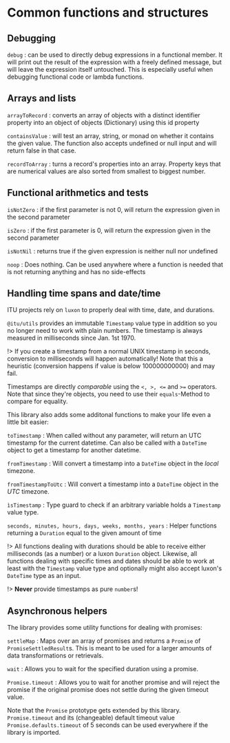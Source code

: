 # Common functions and structures

## Debugging

`debug`
: can be used to directly debug expressions in a functional member. It will print out the result of the expression with a freely defined message, but will leave the expression itself untouched. This
is especially useful when debugging functional code or lambda functions.

## Arrays and lists

`arrayToRecord`
: converts an array of objects with a distinct identifier property into an object of objects (Dictionary) using this id property

`containsValue`
: will test an array, string, or monad on whether it contains the given value. The function also accepts undefined or null input and will return false in that case.

`recordToArray`
: turns a record's properties into an array. Property keys that are numerical values are also sorted from smallest to biggest number.

## Functional arithmetics and tests

`isNotZero`
: if the first parameter is not 0, will return the expression given in the second parameter

`isZero`
: if the first parameter is 0, will return the expression given in the second parameter

`isNotNil`
: returns true if the given expression is neither null nor undefined

`noop`
: Does nothing. Can be used anywhere where a function is needed that is not returning anything and has no side-effects

## Handling time spans and date/time

ITU projects rely on `luxon` to properly deal with time, date, and durations.

`@itu/utils` provides an immutable `Timestamp` value type in addition so you no longer need to work with plain numbers. The timestamp is always measured in milliseconds since Jan. 1st 1970.

!> If you create a timestamp from a normal UNIX timestamp in seconds, conversion to milliseconds will happen automatically! Note that this a heuristic (conversion happens if value is below 100000000000) and
may fail.

Timestamps are directly _comparable_ using the `<, >, <=` and `>=` operators. Note that since they're objects, you need to use their `equals`-Method to compare for equality.

This library also adds some additonal functions to make your life even a little bit easier:

`toTimestamp`
: When called without any parameter, will return an UTC timestamp for the current datetime. Can also be called with a `DateTime` object to get a timestamp for another datetime.

`fromTimestamp`
: Will convert a timestamp into a `DateTime` object in the _local_ timezone.

`fromTimestampToUtc`
: Will convert a timestamp into a `DateTime` object in the _UTC_ timezone.

`ìsTimestamp`
: Type guard to check if an arbitrary variable holds a `Timestamp` value type.

`seconds, minutes, hours, days, weeks, months, years`
: Helper functions returning a `Duration` equal to the given amount of time

!> All functions dealing with durations should be able to receive either milliseconds (as a number) or a luxon `Duration` object. Likewise, all functions dealing with specific times and dates should be able to work at least with the `Timestamp` value type and optionally might also accept luxon's `DateTime` type as an input.

!> **Never** provide timestamps as pure `number`s!

## Asynchronous helpers

The library provides some utility functions for dealing with promises:

`settleMap`
: Maps over an array of promises and returns a `Promise` of `PromiseSettledResult`s. This is meant to be used for a larger amounts of data transformations or retrievals.

`wait`
: Allows you to wait for the specified duration using a promise.

`Promise.timeout`
: Allows you to wait for another promise and will reject the promise if the original promise does not settle during the given timeout value.

Note that the `Promise` prototype gets extended by this library. `Promise.timeout` and its (changeable) default timeout value `Promise.defaults.timeout` of 5 seconds can be used everywhere if the library is imported.
